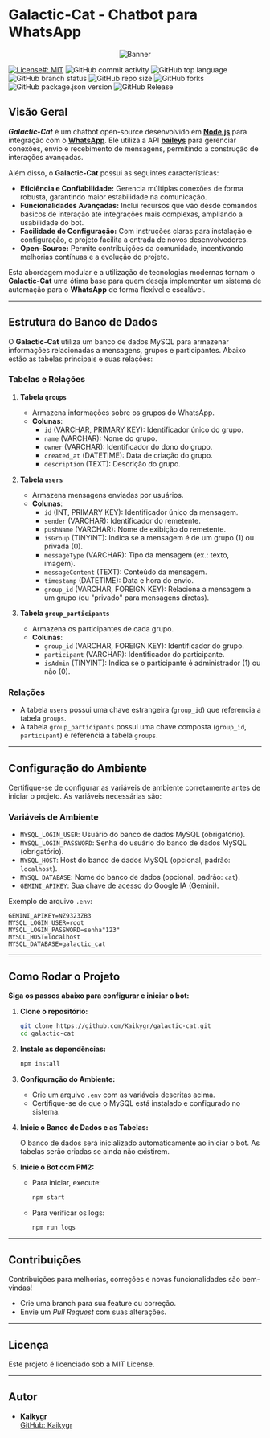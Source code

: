 # Galactic-Cat - Chatbot para WhatsApp

<p align="center">
  <img src="https://static.tumblr.com/f76d0c37c94757b5b0c3cceb73a1664b/ftrdqzb/cZSorgwba/tumblr_static_tumblr_static_akjaybqi5ggg8o4sgwowggogc_640.gif" alt="Banner">
</p>

[![License#: MIT](https://img.shields.io/badge/License-MIT-yellow.svg)](LICENSE) ![GitHub commit activity](https://img.shields.io/github/commit-activity/y/kaikygr/galactic-cat) ![GitHub top language](https://img.shields.io/github/languages/top/kaikygr/galactic-cat) ![GitHub branch status](https://img.shields.io/github/checks-status/kaikygr/galactic-cat/main) ![GitHub repo size](https://img.shields.io/github/repo-size/kaikygr/galactic-cat) ![GitHub forks](https://img.shields.io/github/forks/kaikygr/galactic-cat) ![GitHub package.json version](https://img.shields.io/github/package-json/v/kaikygr/galactic-cat) ![GitHub Release](https://img.shields.io/github/v/release/kaikygr/galactic-cat)

## Visão Geral

_**Galactic-Cat**_ é um chatbot open-source desenvolvido em **[Node.js](https://nodejs.org/en)** para integração com o **[WhatsApp](https://www.whatsapp.com/)**. Ele utiliza a API **[baileys](https://www.npmjs.com/package/baileys)** para gerenciar conexões, envio e recebimento de mensagens, permitindo a construção de interações avançadas.

Além disso, o **Galactic-Cat** possui as seguintes características:

- **Eficiência e Confiabilidade:** Gerencia múltiplas conexões de forma robusta, garantindo maior estabilidade na comunicação.
- **Funcionalidades Avançadas:** Inclui recursos que vão desde comandos básicos de interação até integrações mais complexas, ampliando a usabilidade do bot.
- **Facilidade de Configuração:** Com instruções claras para instalação e configuração, o projeto facilita a entrada de novos desenvolvedores.
- **Open-Source:** Permite contribuições da comunidade, incentivando melhorias contínuas e a evolução do projeto.

Esta abordagem modular e a utilização de tecnologias modernas tornam o **Galactic-Cat** uma ótima base para quem deseja implementar um sistema de automação para o **WhatsApp** de forma flexível e escalável.

---

## Estrutura do Banco de Dados

O **Galactic-Cat** utiliza um banco de dados MySQL para armazenar informações relacionadas a mensagens, grupos e participantes. Abaixo estão as tabelas principais e suas relações:

### Tabelas e Relações

1. **Tabela `groups`**

   - Armazena informações sobre os grupos do WhatsApp.
   - **Colunas**:
     - `id` (VARCHAR, PRIMARY KEY): Identificador único do grupo.
     - `name` (VARCHAR): Nome do grupo.
     - `owner` (VARCHAR): Identificador do dono do grupo.
     - `created_at` (DATETIME): Data de criação do grupo.
     - `description` (TEXT): Descrição do grupo.

2. **Tabela `users`**

   - Armazena mensagens enviadas por usuários.
   - **Colunas**:
     - `id` (INT, PRIMARY KEY): Identificador único da mensagem.
     - `sender` (VARCHAR): Identificador do remetente.
     - `pushName` (VARCHAR): Nome de exibição do remetente.
     - `isGroup` (TINYINT): Indica se a mensagem é de um grupo (1) ou privada (0).
     - `messageType` (VARCHAR): Tipo da mensagem (ex.: texto, imagem).
     - `messageContent` (TEXT): Conteúdo da mensagem.
     - `timestamp` (DATETIME): Data e hora do envio.
     - `group_id` (VARCHAR, FOREIGN KEY): Relaciona a mensagem a um grupo (ou "privado" para mensagens diretas).

3. **Tabela `group_participants`**
   - Armazena os participantes de cada grupo.
   - **Colunas**:
     - `group_id` (VARCHAR, FOREIGN KEY): Identificador do grupo.
     - `participant` (VARCHAR): Identificador do participante.
     - `isAdmin` (TINYINT): Indica se o participante é administrador (1) ou não (0).

### Relações

- A tabela `users` possui uma chave estrangeira (`group_id`) que referencia a tabela `groups`.
- A tabela `group_participants` possui uma chave composta (`group_id`, `participant`) e referencia a tabela `groups`.

---

## Configuração do Ambiente

Certifique-se de configurar as variáveis de ambiente corretamente antes de iniciar o projeto. As variáveis necessárias são:

### Variáveis de Ambiente

- `MYSQL_LOGIN_USER`: Usuário do banco de dados MySQL (obrigatório).
- `MYSQL_LOGIN_PASSWORD`: Senha do usuário do banco de dados MySQL (obrigatório).
- `MYSQL_HOST`: Host do banco de dados MySQL (opcional, padrão: `localhost`).
- `MYSQL_DATABASE`: Nome do banco de dados (opcional, padrão: `cat`).
- `GEMINI_APIKEY`: Sua chave de acesso do Google IA (Gemini).

Exemplo de arquivo `.env`:

```env
GEMINI_APIKEY=NZ9323ZB3
MYSQL_LOGIN_USER=root
MYSQL_LOGIN_PASSWORD=senha"123"
MYSQL_HOST=localhost
MYSQL_DATABASE=galactic_cat
```

---

## Como Rodar o Projeto

**Siga os passos abaixo para configurar e iniciar o bot:**

1. **Clone o repositório:** <br>

   ```bash
   git clone https://github.com/Kaikygr/galactic-cat.git
   cd galactic-cat
   ```

2. **Instale as dependências:** <br>

   ```bash
   npm install
   ```

3. **Configuração do Ambiente:** <br>

   - Crie um arquivo `.env` com as variáveis descritas acima.
   - Certifique-se de que o MySQL está instalado e configurado no sistema.

4. **Inicie o Banco de Dados e as Tabelas:** <br>

   O banco de dados será inicializado automaticamente ao iniciar o bot. As tabelas serão criadas se ainda não existirem.

5. **Inicie o Bot com PM2:** <br>

   - Para iniciar, execute: <br>
     ```bash
     npm start
     ```
   - Para verificar os logs: <br>
     ```bash
     npm run logs
     ```

---

## Contribuições

Contribuições para melhorias, correções e novas funcionalidades são bem-vindas!

- Crie uma branch para sua feature ou correção.
- Envie um _Pull Request_ com suas alterações.

---

## Licença

Este projeto é licenciado sob a MIT License.

---

## Autor

- **Kaikygr**  
  [GitHub: Kaikygr](https://github.com/Kaikygr)
